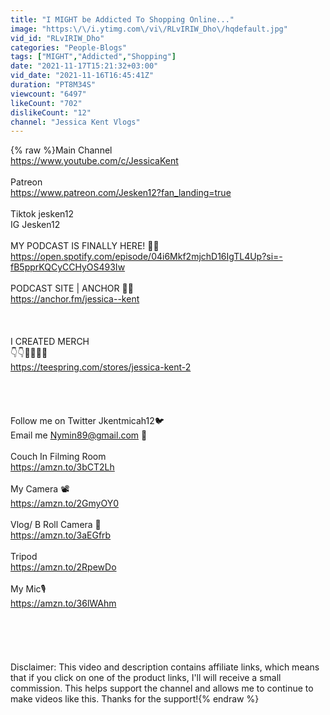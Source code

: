 ```yaml
---
title: "I MIGHT be Addicted To Shopping Online..."
image: "https:\/\/i.ytimg.com\/vi\/RLvIRIW_Dho\/hqdefault.jpg"
vid_id: "RLvIRIW_Dho"
categories: "People-Blogs"
tags: ["MIGHT","Addicted","Shopping"]
date: "2021-11-17T15:21:32+03:00"
vid_date: "2021-11-16T16:45:41Z"
duration: "PT8M34S"
viewcount: "6497"
likeCount: "702"
dislikeCount: "12"
channel: "Jessica Kent Vlogs"
---
```

{% raw %}Main Channel<br /><a rel="nofollow" target="blank" href="https://www.youtube.com/c/JessicaKent">https://www.youtube.com/c/JessicaKent</a><br /><br />Patreon<br /><a rel="nofollow" target="blank" href="https://www.patreon.com/Jesken12?fan_landing=true">https://www.patreon.com/Jesken12?fan_landing=true</a><br /><br />Tiktok jesken12<br />IG Jesken12 <br /><br />MY PODCAST IS FINALLY HERE! 💚💚<br /><a rel="nofollow" target="blank" href="https://open.spotify.com/episode/04i6Mkf2mjchD16IgTL4Up?si=-fB5pprKQCyCCHyOS493Iw">https://open.spotify.com/episode/04i6Mkf2mjchD16IgTL4Up?si=-fB5pprKQCyCCHyOS493Iw</a><br /><br />PODCAST SITE | ANCHOR 💚💚<br /><a rel="nofollow" target="blank" href="https://anchor.fm/jessica--kent">https://anchor.fm/jessica--kent</a><br /><br /><br /><br />I CREATED MERCH<br />👇👇🤩🤩🖤🖤<br /><a rel="nofollow" target="blank" href="https://teespring.com/stores/jessica-kent-2">https://teespring.com/stores/jessica-kent-2</a><br /><br /><br /><br /><br />Follow me on Twitter  Jkentmicah12🐦<br />Email me Nymin89@gmail.com 🖤<br /> <br />Couch In Filming Room<br /><a rel="nofollow" target="blank" href="https://amzn.to/3bCT2Lh">https://amzn.to/3bCT2Lh</a><br /><br />My Camera 📽<br /><a rel="nofollow" target="blank" href="https://amzn.to/2GmyOY0">https://amzn.to/2GmyOY0</a><br /><br />Vlog/ B Roll Camera 📸<br /><a rel="nofollow" target="blank" href="https://amzn.to/3aEGfrb">https://amzn.to/3aEGfrb</a><br /><br />Tripod<br /><a rel="nofollow" target="blank" href="https://amzn.to/2RpewDo">https://amzn.to/2RpewDo</a><br /><br />My Mic🎙<br /><a rel="nofollow" target="blank" href="https://amzn.to/36lWAhm">https://amzn.to/36lWAhm</a><br /><br /><br /><br /><br /><br />Disclaimer: This video and description contains affiliate links, which means that if you click on one of the product links, I'll will receive a small commission.  This helps support the channel and allows me to continue to make videos like this. Thanks for the support!{% endraw %}
